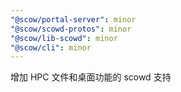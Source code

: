 ```yaml
---
"@scow/portal-server": minor
"@scow/scowd-protos": minor
"@scow/lib-scowd": minor
"@scow/cli": minor
---
```


增加 HPC 文件和桌面功能的 scowd 支持
